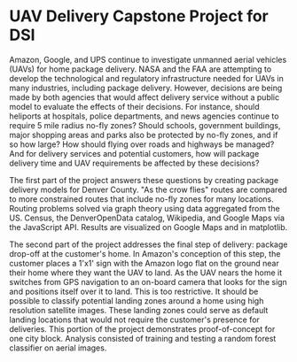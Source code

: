 # UAV Delivery Capstone Project for DSI

Amazon, Google, and UPS continue to investigate unmanned aerial vehicles (UAVs)
for home package delivery. NASA and the FAA are attempting to develop the
technological and regulatory infrastructure needed for UAVs in many
industries, including package delivery. However, decisions are being made by
both agencies that would affect delivery service without a public model to
evaluate the effects of their decisions. For instance, should heliports at
hospitals, police departments, and news agencies continue to require 5 mile
radius no-fly zones? Should schools, government buildings, major shopping
areas and parks also be protected by no-fly zones, and if so how large? How
should flying over roads and highways be managed? And for delivery services and
potential customers, how will package delivery time and UAV requirements be
affected by these decisions?

The first part of the project answers these questions by creating
package delivery models for Denver County. "As the crow flies" routes are compared
to more constrained routes that include no-fly zones for many locations.
Routing problems solved via graph theory using data aggregated from the US. Census,
the DenverOpenData catalog, Wikipedia, and Google Maps via the JavaScript API. 
Results are visualized on Google Maps and in matplotlib.

The second part of the project addresses the final step of delivery: package
drop-off at the customer's home. In Amazon's conception of this step, the
customer places a 1'x1' sign with the Amazon logo flat on the ground near their
home where they want the UAV to land. As the UAV nears the home it switches
from GPS navigation to an on-board camera that looks for the sign and positions
itself over it to land. This is too restrictive. It should be possible to classify
potential landing zones around a home using high resolution satellite images.
These landing zones could serve as default landing locations that would not require
the customer's presence for deliveries. This portion of the project demonstrates
proof-of-concept for one city block.  Analysis consisted of training and
testing a random forest classifier on aerial images.
